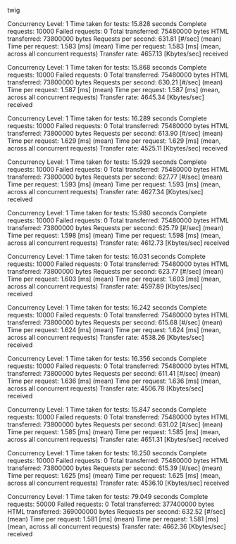 twig

Concurrency Level:      1
Time taken for tests:   15.828 seconds
Complete requests:      10000
Failed requests:        0
Total transferred:      75480000 bytes
HTML transferred:       73800000 bytes
Requests per second:    631.81 [#/sec] (mean)
Time per request:       1.583 [ms] (mean)
Time per request:       1.583 [ms] (mean, across all concurrent requests)
Transfer rate:          4657.13 [Kbytes/sec] received

Concurrency Level:      1
Time taken for tests:   15.868 seconds
Complete requests:      10000
Failed requests:        0
Total transferred:      75480000 bytes
HTML transferred:       73800000 bytes
Requests per second:    630.21 [#/sec] (mean)
Time per request:       1.587 [ms] (mean)
Time per request:       1.587 [ms] (mean, across all concurrent requests)
Transfer rate:          4645.34 [Kbytes/sec] received

Concurrency Level:      1
Time taken for tests:   16.289 seconds
Complete requests:      10000
Failed requests:        0
Total transferred:      75480000 bytes
HTML transferred:       73800000 bytes
Requests per second:    613.90 [#/sec] (mean)
Time per request:       1.629 [ms] (mean)
Time per request:       1.629 [ms] (mean, across all concurrent requests)
Transfer rate:          4525.11 [Kbytes/sec] received

Concurrency Level:      1
Time taken for tests:   15.929 seconds
Complete requests:      10000
Failed requests:        0
Total transferred:      75480000 bytes
HTML transferred:       73800000 bytes
Requests per second:    627.77 [#/sec] (mean)
Time per request:       1.593 [ms] (mean)
Time per request:       1.593 [ms] (mean, across all concurrent requests)
Transfer rate:          4627.34 [Kbytes/sec] received

Concurrency Level:      1
Time taken for tests:   15.980 seconds
Complete requests:      10000
Failed requests:        0
Total transferred:      75480000 bytes
HTML transferred:       73800000 bytes
Requests per second:    625.79 [#/sec] (mean)
Time per request:       1.598 [ms] (mean)
Time per request:       1.598 [ms] (mean, across all concurrent requests)
Transfer rate:          4612.73 [Kbytes/sec] received

Concurrency Level:      1
Time taken for tests:   16.031 seconds
Complete requests:      10000
Failed requests:        0
Total transferred:      75480000 bytes
HTML transferred:       73800000 bytes
Requests per second:    623.77 [#/sec] (mean)
Time per request:       1.603 [ms] (mean)
Time per request:       1.603 [ms] (mean, across all concurrent requests)
Transfer rate:          4597.89 [Kbytes/sec] received

Concurrency Level:      1
Time taken for tests:   16.242 seconds
Complete requests:      10000
Failed requests:        0
Total transferred:      75480000 bytes
HTML transferred:       73800000 bytes
Requests per second:    615.68 [#/sec] (mean)
Time per request:       1.624 [ms] (mean)
Time per request:       1.624 [ms] (mean, across all concurrent requests)
Transfer rate:          4538.26 [Kbytes/sec] received

Concurrency Level:      1
Time taken for tests:   16.356 seconds
Complete requests:      10000
Failed requests:        0
Total transferred:      75480000 bytes
HTML transferred:       73800000 bytes
Requests per second:    611.41 [#/sec] (mean)
Time per request:       1.636 [ms] (mean)
Time per request:       1.636 [ms] (mean, across all concurrent requests)
Transfer rate:          4506.78 [Kbytes/sec] received

Concurrency Level:      1
Time taken for tests:   15.847 seconds
Complete requests:      10000
Failed requests:        0
Total transferred:      75480000 bytes
HTML transferred:       73800000 bytes
Requests per second:    631.02 [#/sec] (mean)
Time per request:       1.585 [ms] (mean)
Time per request:       1.585 [ms] (mean, across all concurrent requests)
Transfer rate:          4651.31 [Kbytes/sec] received

Concurrency Level:      1
Time taken for tests:   16.250 seconds
Complete requests:      10000
Failed requests:        0
Total transferred:      75480000 bytes
HTML transferred:       73800000 bytes
Requests per second:    615.39 [#/sec] (mean)
Time per request:       1.625 [ms] (mean)
Time per request:       1.625 [ms] (mean, across all concurrent requests)
Transfer rate:          4536.10 [Kbytes/sec] received





Concurrency Level:      1
Time taken for tests:   79.049 seconds
Complete requests:      50000
Failed requests:        0
Total transferred:      377400000 bytes
HTML transferred:       369000000 bytes
Requests per second:    632.52 [#/sec] (mean)
Time per request:       1.581 [ms] (mean)
Time per request:       1.581 [ms] (mean, across all concurrent requests)
Transfer rate:          4662.36 [Kbytes/sec] received


